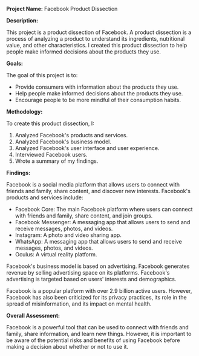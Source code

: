 **Project Name:** Facebook Product Dissection

**Description:**

This project is a product dissection of Facebook. A product dissection is a process of analyzing a product to understand its ingredients, nutritional value, and other characteristics. I created this product dissection to help people make informed decisions about the products they use.

**Goals:**

The goal of this project is to:

* Provide consumers with information about the products they use.
* Help people make informed decisions about the products they use.
* Encourage people to be more mindful of their consumption habits.

**Methodology:**

To create this product dissection, I:

1. Analyzed Facebook's products and services.
2. Analyzed Facebook's business model.
3. Analyzed Facebook's user interface and user experience.
4. Interviewed Facebook users.
5. Wrote a summary of my findings.

**Findings:**

Facebook is a social media platform that allows users to connect with friends and family, share content, and discover new interests. Facebook's products and services include:

* Facebook Core: The main Facebook platform where users can connect with friends and family, share content, and join groups.
* Facebook Messenger: A messaging app that allows users to send and receive messages, photos, and videos.
* Instagram: A photo and video sharing app.
* WhatsApp: A messaging app that allows users to send and receive messages, photos, and videos.
* Oculus: A virtual reality platform.

Facebook's business model is based on advertising. Facebook generates revenue by selling advertising space on its platforms. Facebook's advertising is targeted based on users' interests and demographics.

Facebook is a popular platform with over 2.9 billion active users. However, Facebook has also been criticized for its privacy practices, its role in the spread of misinformation, and its impact on mental health.

**Overall Assessment:**

Facebook is a powerful tool that can be used to connect with friends and family, share information, and learn new things. However, it is important to be aware of the potential risks and benefits of using Facebook before making a decision about whether or not to use it.
